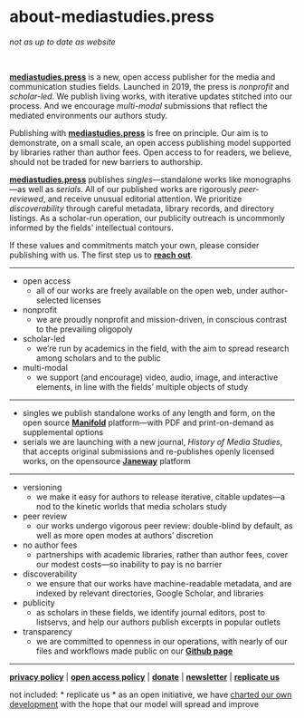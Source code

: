 # about-mediastudies.press

*not as up to date as website*

<br>


**[mediastudies.press](https://mediastudies.press)** is a new, open access publisher for the media and communication studies fields. Launched in 2019, the press is *nonprofit* and *scholar-led*. We publish living works, with iterative updates stitched into our process. And we encourage *multi-modal* submissions that reflect the mediated environments our authors study. 

Publishing with **[mediastudies.press](https://mediastudies.press)** is free on principle. Our aim is to demonstrate, on a small scale, an open access publishing model supported by libraries rather than author fees. Open access to for readers, we believe, should not be traded for new barriers to authorship. 

**[mediastudies.press](https://mediastudies.press)** publishes *singles*—standalone works like monographs—as well as *serials*. All of our published works are rigorously *peer-reviewed*, and receive unusual editorial attention. We prioritize *discoverability* through careful metadata, library records, and directory listings. As a scholar-run operation, our publicity outreach is uncommonly informed by the fields’ intellectual contours. 

If these values and commitments match your own, please consider publishing with us. The first step us to **[reach out](/submit)**. 

***

* open access
	* all of our works are freely available on the open web, under author-selected licenses
* nonprofit
	* we are proudly nonprofit and mission-driven, in conscious contrast to the prevailing oligopoly
* scholar-led
	* we’re run by academics in the field, with the aim to spread research among scholars and to the public 
* multi-modal
	* we support (and encourage) video, audio, image, and interactive elements, in line with the fields’ multiple objects of study


*** 

* singles
we publish standalone works of any length and form, on the open source **[Manifold](https://manifoldapp.org/)** platform—with PDF and print-on-demand as supplemental options
* serials
we are launching with a new journal, *History of Media Studies*, that accepts original submissions and re-publishes openly licensed works, on the opensource **[Janeway](https://janeway.systems/)[](https://janeway.systems/)** platform


***

* versioning
	* we make it easy for authors to release iterative, citable updates—a nod to the kinetic worlds that media scholars study
* peer review 
	* our works undergo vigorous peer review: double-blind by default, as well as more open modes at authors’ discretion 
* no author fees
	* partnerships with academic libraries, rather than author fees, cover our modest costs—so inability to pay is no barrier
* discoverability 
	* we ensure that our works have machine-readable metadata, and are indexed by relevant directories, Google Scholar, and libraries 
* publicity
	* as scholars in these fields, we identify journal editors, post to listservs, and help our authors publish excerpts in popular outlets
* transparency 
	* we are committed to openness in our operations, with nearly of our files and workflows made public on our **[Github page](https://github.com/mediastudiespress)**


***

**[privacy policy](/about/privacy-policy)** | **[open access policy](/about/oa-policy)** | **[donate](/donate)** | **[newsletter](/newsletter)** | **[replicate us](/replicate-us)**


not included: * replicate us
	* as an open initiative, we have [charted our own development](/replicate-us) with the hope that our model will spread and improve

